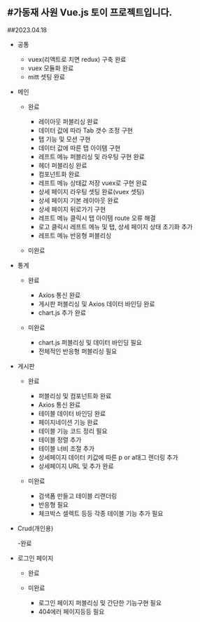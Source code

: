 ## #가동재 사원 Vue.js 토이 프로젝트입니다.

##2023.04.18

- 공통

  - vuex(리액트로 치면 redux) 구축 완료
  - vuex 모듈화 완료
  - mitt 셋팅 완료

- 메인

  - 완료

    - 레이아웃 퍼블리싱 완료
    - 데이터 값에 따라 Tab 갯수 조정 구현
    - 탭 기능 및 모션 구현
    - 데이터 값에 따른 탭 아이템 구현
    - 레프트 메뉴 퍼블리싱 및 라우팅 구현 완료
    - 헤더 퍼블리싱 완료
    - 컴포넌트화 완료
    - 레프트 메뉴 상태값 저장 vuex로 구현 완료
    - 상세 페이지 라우팅 셋팅 완료(vuex 셋팅)
    - 상세 페이지 기본 레이아웃 완료
    - 상세 페이지 뒤로가기 구현
    - 레프트 메뉴 클릭시 탭 아이템 route 오류 해결
    - 로고 클릭시 레프트 메뉴 및 탭, 상세 페이지 상태 초기화 추가
    - 레프트 메뉴 반응형 퍼블리싱

  - 미완료

- 통계

  - 완료

    - Axios 통신 완료
    - 게시판 퍼블리싱 및 Axios 데이터 바인딩 완료
    - chart.js 추가 완료

  - 미완료
    - chart.js 퍼블리싱 및 데이터 바인딩 필요
    - 전체적인 반응형 퍼블리싱 필요

- 게시판

  - 완료

    - 퍼블리싱 및 컴포넌트화 완료
    - Axios 통신 완료
    - 테이블 데이터 바인딩 완료
    - 페이지네이션 기능 완료
    - 테이블 기능 코드 정리 필요
    - 테이블 정렬 추가
    - 테이블 너비 조절 추가
    - 상세페이지 데이터 키값에 따른 p or a태그 렌더링 추가
    - 상세페이지 URL 및 추가 완료

  - 미완료
    - 검색폼 만들고 테이블 리랜더링
    - 반응형 필요
    - 체크박스 셀렉트 등등 각종 테이블 기능 추가 필요

- Crud(개인용)

  -완료

- 로그인 페이지

  - 완료

  - 미완료
    - 로그인 페이지 퍼블리싱 및 간단한 기능구현 필요
    - 404에러 페이지등등 필요

